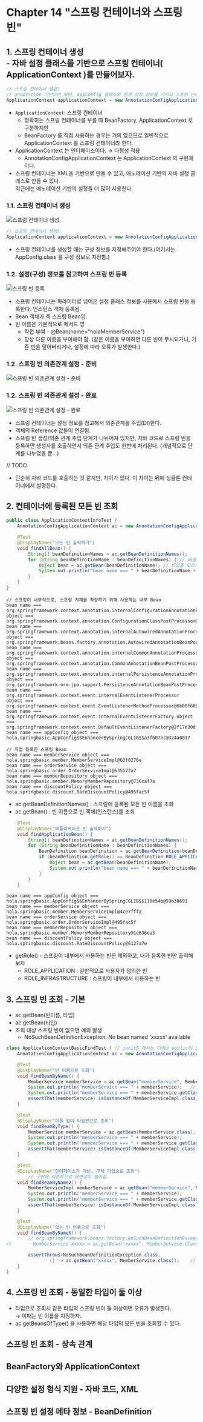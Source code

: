 # Chapter 14 "스프링 컨테이너와 스프링 빈"

## 1. 스프링 컨테이너 생성<br>- 자바 설정 클래스를 기반으로 스프링 컨테이너( ApplicationContext )를 만들어보자.

```java
// 스프링 컨테이너 생성!
// annotation 기반으로 하여, AppConfig 클래스의 환경 설정 정보를 가지고 스프링 빈에 등록하겠다는 의미.
ApplicationContext applicationContext = new AnnotationConfigApplicationContext(AppConfig.class);
```

* `ApplicationContext`: 스프링 컨테이너 
    * 정확히는 스프링 컨테이너를 부를 때 BeanFactory, ApplicationContext 로 구분하지만
    * BeanFactory 를 직접 사용하는 경우는 거의 없으므로 일반적으로 ApplicationContext 를 스프링 컨테이너라 한다.
* ApplicationContext 는 인터페이스이다. → 다형성 적용<br>
    * AnnotationConfigApplicationContext 는 ApplicationContext 의 구현체이다.
* 스프링 컨테이너는 XML을 기반으로 만들 수 있고, 애노테이션 기반의 자바 설정 클래스로 만들 수 있다.<br>
최근에는 애노테이션 기반의 설정을 더 많이 사용한다. 

### 1.1. 스프링 컨테이너 생성

![스프링 컨테이너 생성](./resources/14-01.png)

```java
// 스프링 컨테이너 생성!
ApplicationContext applicationContext = new AnnotationConfigApplicationContext(AppConfig.class);
```
* 스프링 컨테이너를 생성할 때는 구성 정보를 지정해주어야 한다.(여기서는 AppConfig.class 를 구성 정보로 지정함.)

### 1.2. 설정(구성) 정보를 참고하여 스프링 빈 등록

![스프링 빈 등록](./resources/14-02.png)

* 스프링 컨테이너는 파라미터로 넘어온 설정 클래스 정보를 사용해서 스프링 빈을 등록한다. 인스턴스 객체 등록됨.
* Bean 객체가 즉 스프링 Bean임.
* 빈 이름은 기본적으로 메서드 명
    * 직접 부여 - @Bean(name="holaMemberService") 
    * 항상 다른 이름을 부여해야 함. (같은 이름을 부여하면 다른 빈이 무시되거나, 기존 빈을 덮어버리거나, 설정에 따라 오류가 발생한다.)

### 1.2. 스프링 빈 의존관계 설정 - 준비

![스프링 빈 의존관계 설정 - 준비](./resources/14-03.png)

### 1.2. 스프링 빈 의존관계 설정 - 완료

![스프링 빈 의존관계 설정 - 완료](./resources/14-04.png)

* 스프링 컨테이너는 설정 정보를 참고해서 의존관계를 주입(DI)한다.
* 객체의 Reference 값들이 연결됨.
* 스프링 빈 생성/의존 관계 주입 단계가 나뉘어져 있지만, 자바 코드로 스프링 빈을 등록하면 생성자를 호출하면서 의존 관계 주입도 한번에 처리된다. (개념적으로 단계를 나누었을 뿐...)

// TODO
* 단순히 자바 코드를 호출하는 것 같지만, 차이가 있다. 이 차이는 뒤에 싱글톤 컨테이너에서 설명한다.

## 2. 컨테이너에 등록된 모든 빈 조회

```java
public class ApplicationContextInfoTest {
    AnnotationConfigApplicationContext ac = new AnnotationConfigApplicationContext(AppConfig.class);

    @Test
    @DisplayName("모든 빈 출력하기")
    void findAllBean() {
        String[] beanDefinitionNames = ac.getBeanDefinitionNames();
        for (String beanDefinitionName : beanDefinitionNames) { // 배열 있을때 iter+tab -> for 문 자동 생성
            Object bean = ac.getBean(beanDefinitionName); // 타입을 모르기 떄문에 Object로 지정
            System.out.println("bean name === " + beanDefinitionName + " object === " + bean);
        }
    }
}
```

```
// 스프링이 내부적으로, 스프링 자체를 확장하기 위해 사용하는 내부 Bean
bean name === org.springframework.context.annotation.internalConfigurationAnnotationProcessor object === org.springframework.context.annotation.ConfigurationClassPostProcessor@64ba3208
bean name === org.springframework.context.annotation.internalAutowiredAnnotationProcessor object === org.springframework.beans.factory.annotation.AutowiredAnnotationBeanPostProcessor@158a3b2e
bean name === org.springframework.context.annotation.internalCommonAnnotationProcessor object === org.springframework.context.annotation.CommonAnnotationBeanPostProcessor@25a6944c
bean name === org.springframework.context.annotation.internalPersistenceAnnotationProcessor object === org.springframework.orm.jpa.support.PersistenceAnnotationBeanPostProcessor@5e1fa5b1
bean name === org.springframework.context.event.internalEventListenerProcessor object === org.springframework.context.event.EventListenerMethodProcessor@6b00f608
bean name === org.springframework.context.event.internalEventListenerFactory object === org.springframework.context.event.DefaultEventListenerFactory@2f17e30d
bean name === appConfig object === hola.springbasic.AppConfig$$EnhancerBySpringCGLIB$$a3fb07ec@324a0017

// 직접 등록한 스프링 Bean
bean name === memberService object === hola.springbasic.member.MemberServiceImpl@63f8276e
bean name === orderService object === hola.springbasic.order.OrderServiceImpl@635572a7
bean name === memberRepository object === hola.springbasic.member.MemoryMemberRepository@736caf7a
bean name === discountPolicy object === hola.springbasic.discount.RateDiscountPolicy@495fac5f
```

* ac.getBeanDefinitionNames() : 스프링에 등록된 모든 빈 이름을 조회
* ac.getBean() : 빈 이름으로 빈 객체(인스턴스)를 조회

```java
    @Test
    @DisplayName("애플리케이션 빈 출력하기")
    void findApplicationBean() {
        String[] beanDefinitionNames = ac.getBeanDefinitionNames();
        for (String beanDefinitionName : beanDefinitionNames) {
            BeanDefinition beanDefinition = ac.getBeanDefinition(beanDefinitionName);
            if (beanDefinition.getRole() == BeanDefinition.ROLE_APPLICATION) {
                Object bean = ac.getBean(beanDefinitionName);
                System.out.println("bean name === " + beanDefinitionName + " object === " + bean);
            }
        }
    }
```
```
bean name === appConfig object === hola.springbasic.AppConfig$$EnhancerBySpringCGLIB$$110e54b@59b38691
bean name === memberService object === hola.springbasic.member.MemberServiceImpl@4ce7fffa
bean name === orderService object === hola.springbasic.order.OrderServiceImpl@495fac5f
bean name === memberRepository object === hola.springbasic.member.MemoryMemberRepository@1e636ea3
bean name === discountPolicy object === hola.springbasic.discount.RateDiscountPolicy@6127a7e
```

* getRole() - 스프링이 내부에서 사용하는 빈은 제외하고, 내가 등록한 빈만 출력해보자
    * ROLE_APPLICATION : 일반적으로 사용자가 정의한 빈 
    * ROLE_INFRASTRUCTURE : 스프링이 내부에서 사용하는 빈

## 3. 스프링 빈 조회 - 기본

* ac.getBean(빈이름, 타입)
* ac.getBean(타입)
* 조회 대상 스프링 빈이 없으면 예외 발생
    * NoSuchBeanDefinitionException: No bean named 'xxxxx' available

```java
class ApplicationContextBasicFindTest { // junit5 에서는 더이상 public이 없어도 동작 가능.
    AnnotationConfigApplicationContext ac = new AnnotationConfigApplicationContext(AppConfig.class);

    @Test
    @DisplayName("빈 이름으로 조회")
    void findBeanByName() {
        MemberService memberService = ac.getBean("memberService", MemberService.class);
        System.out.println("memberService === " + memberService);   // hola.springbasic.member.MemberServiceImpl@4ce7fffa
        System.out.println("memberService === " + memberService.getClass());    // class hola.springbasic.member.MemberServiceImpl
        assertThat(memberService).isInstanceOf(MemberServiceImpl.class);
    }

    @Test
    @DisplayName("이름 없이 타입만으로 조회")
    void findBeanByType() {
        MemberService memberService = ac.getBean(MemberService.class);  // 이름 없이, 타입으로만 조회
        System.out.println("memberService === " + memberService);
        System.out.println("memberService === " + memberService.getClass());
        assertThat(memberService).isInstanceOf(MemberServiceImpl.class);
    }

    @Test
    @DisplayName("인터페이스가 아닌, 구체 타입으로 조회")
        // 구현에 의존하므로 유연성이 떨어짐.
    void findBeanByName2() {
        MemberServiceImpl memberService = ac.getBean("memberService", MemberServiceImpl.class);
        System.out.println("memberService === " + memberService);
        System.out.println("memberService === " + memberService.getClass());
        assertThat(memberService).isInstanceOf(MemberServiceImpl.class);
    }

    @Test
    @DisplayName("없는 빈 이름으로 조회")
    void findBeanByNameX() {
        // org.springframework.beans.factory.NoSuchBeanDefinitionException: No bean named 'xxxxx' available
//        MemberService xxxxx = ac.getBean("xxxxx", MemberService.class); //

        assertThrows(NoSuchBeanDefinitionException.class,
                () -> ac.getBean("xxxxx", MemberService.class));    // 무조건 예외가 발생해야 함.
    }
}
```


## 4. 스프링 빈 조회 - 동일한 타입이 둘 이상

* 타입으로 조회시 같은 타입의 스프링 빈이 둘 이상이면 오류가 발생한다.<br>
→ 이때는 빈 이름을 지정하자. 
* ac.getBeansOfType() 을 사용하면 해당 타입의 모든 빈을 조회할 수 있다.

## 스프링 빈 조회 - 상속 관계
## BeanFactory와 ApplicationContext
## 다양한 설정 형식 지원 - 자바 코드, XML
## 스프링 빈 설정 메타 정보 - BeanDefinition







